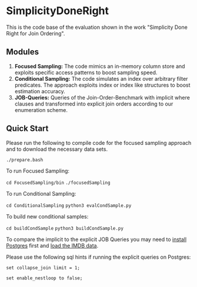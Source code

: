 # SimplicityDoneRight

This is the code base of the evaluation shown in the work "Simplicity Done Right for Join Ordering".

## Modules 

1. **Focused Sampling:** The code mimics an in-memory column store and exploits specific access patterns to boost sampling speed. 
2. **Conditional Sampling:** The code simulates an index over arbitrary filter predicates. The approach exploits index or index like structures to boost estimation accuracy. 
3. **JOB-Queries:** Queries of the Join-Order-Benchmark with implicit where clauses and transformed into explicit join orders according to our enumeration scheme.
## Quick Start

Please run the following to compile code for the focused sampling approach and to download the necessary data sets. 

`./prepare.bash`

To run Focused Sampling:

`cd FocusedSampling/bin`
`./focusedSampling`

To run Conditional Sampling:

`cd ConditionalSampling`
`python3 evalCondSample.py`

To build new conditional samples: 

`cd buildCondSample`
`python3 buildCondSample.py`



To compare the implicit to the explicit JOB Queries you may need to [install Postgres](https://www.postgresql.org/)  first and [load the IMDB data](https://github.com/gregrahn/join-order-benchmark).

Please use the following sql hints if running the explicit queries on Postgres:

`set collapse_join limit = 1;`

`set enable_nestloop to false;`
